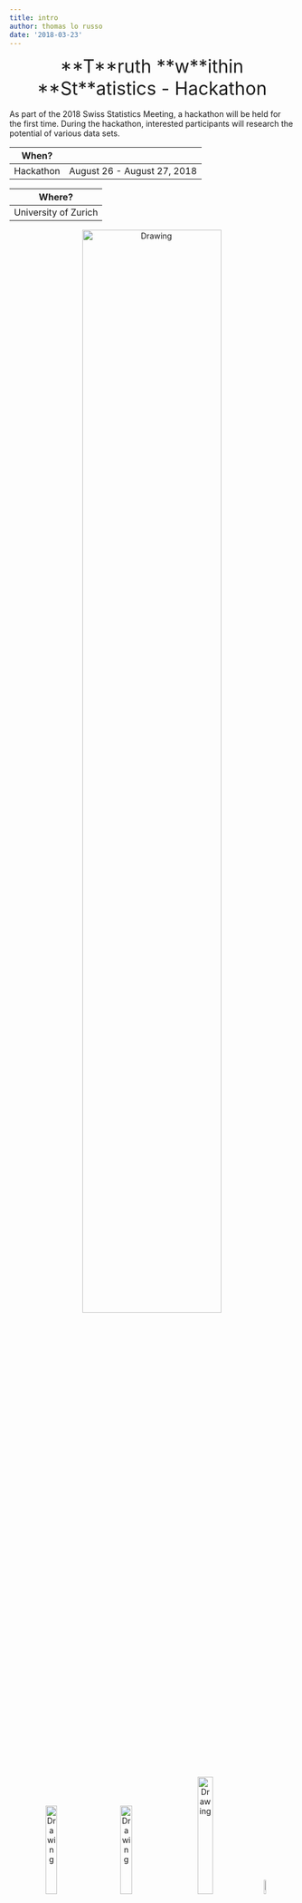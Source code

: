 ```yaml
---
title: intro
author: thomas lo russo
date: '2018-03-23'
---
```


<center> <font size="6">**T**ruth **w**ithin **St**atistics - Hackathon</font> </center>
<br>As part of the 2018 Swiss Statistics Meeting, a hackathon will be held for the first time. During the 
hackathon, interested participants will research the potential of various data sets.
 
|  When? |           |
|----------|----------|
| Hackathon     | August 26 - August 27, 2018 |


|  Where?          |
|--------------------|
| University of Zurich|



 <center>
<img src="images/banner_sst_homepage.png" alt="Drawing" style="width: 70%;"/><br>
<img src="images/logo-onia.png" alt="Drawing" style="width: 20%;"/> &nbsp;&nbsp;&nbsp;&nbsp;&nbsp;&nbsp;
<img src="images/logo-zurich.png" alt="Drawing" style="width: 20%;"/> &nbsp;&nbsp;&nbsp;&nbsp;&nbsp;&nbsp;
<img src="images/logo_zh.png" alt="Drawing" style="width: 23%;"/>&nbsp;&nbsp;&nbsp;&nbsp;&nbsp;&nbsp;
<img src="images/logo_rusergroup.png" alt="Drawing" style="width: 8%;"/>&nbsp;&nbsp;
</center> 